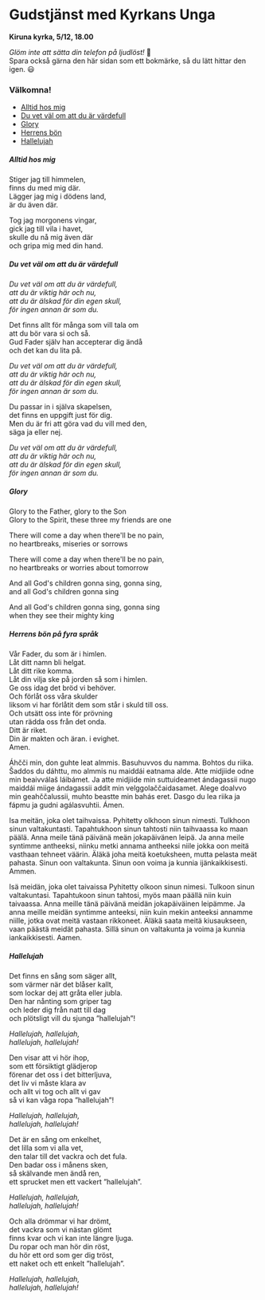 

# Gudstjänst med Kyrkans Unga

**Kiruna kyrka, 5/12, 18.00**

*Glöm inte att sätta din telefon på ljudlöst!* 🤫  
Spara också gärna den här sidan som ett bokmärke, så du lätt hittar den igen. 😃

### Välkomna!

* [Alltid hos mig](#alltid-hos-mig)
* [Du vet väl om att du är värdefull](#du-vet-väl-om-att-du-är-värdefull)
* [Glory](#glory)
* [Herrens bön](#herrens-bön)
* [Hallelujah](#hallelujah)

##### Alltid hos mig  
Stiger jag till himmelen,  
finns du med mig där.  
Lägger jag mig i dödens land,  
är du även där.  

Tog jag morgonens vingar,  
gick jag till vila i havet,  
skulle du nå mig även där  
och gripa mig med din hand.  


##### Du vet väl om att du är värdefull  
*Du vet väl om att du är värdefull,*  
*att du är viktig här och nu,*  
*att du är älskad för din egen skull,*  
*för ingen annan är som du.*  

Det finns allt för många som vill tala om  
att du bör vara si och så.  
Gud Fader själv han accepterar dig ändå  
och det kan du lita på.  

*Du vet väl om att du är värdefull,*  
*att du är viktig här och nu,*  
*att du är älskad för din egen skull,*  
*för ingen annan är som du.*  

Du passar in i själva skapelsen,  
det finns en uppgift just för dig.  
Men du är fri att göra vad du vill med den,  
säga ja eller nej.  

*Du vet väl om att du är värdefull,*  
*att du är viktig här och nu,*  
*att du är älskad för din egen skull,*  
*för ingen annan är som du.*  


##### Glory  
Glory to the Father, glory to the Son  
Glory to the Spirit, these three my friends are one  

There will come a day when there'll be no pain,  
no heartbreaks, miseries or sorrows  

There will come a day when there'll be no pain,  
no heartbreaks or worries about tomorrow  

And all God's children gonna sing, gonna sing,  
and all God's children gonna sing  

And all God's children gonna sing, gonna sing  
when they see their mighty king


##### Herrens bön på fyra språk 
Vår Fader, du som är i himlen.  
Låt ditt namn bli helgat.  
Låt ditt rike komma.  
Låt din vilja ske på jorden så som i himlen.  
Ge oss idag det bröd vi behöver.  
Och förlåt oss våra skulder  
liksom vi har förlåtit dem som står i skuld till oss.  
Och utsätt oss inte för prövning  
utan rädda oss från det onda.  
Ditt är riket.  
Din är makten och äran. 
i evighet.  
Amen.  


Áhčči min, don guhte leat almmis.
Basuhuvvos du namma.
Bohtos du riika.
Šaddos du dáhttu, mo almmis nu maiddái eatnama alde.
Atte midjiide odne min beaivválaš láibámet.
Ja atte midjiide min suttuideamet
ándagassii nugo maiddái miige ándagassii addit min velggolaččaidasamet.
Alege doalvvo min geahččalussii, muhto beastte min bahás eret.
Dasgo du lea riika ja fápmu ja gudni agálasvuhtii.
Ámen.

Isa meitän,
joka olet taihvaissa.
Pyhitetty olkhoon sinun nimesti.
Tulkhoon sinun valtakuntasti.
Tapahtukhoon sinun tahtosti niin taihvaassa ko maan päälä.
Anna meile tänä päivänä meän jokapäivänen leipä.
Ja anna meile syntimme antheeksi, niinku metki annama antheeksi niile jokka oon meitä vasthaan tehneet väärin.
Äläkä joha meitä koetuksheen, mutta pelasta meät pahasta.
Sinun oon valtakunta.
Sinun oon voima ja kunnia ijänkaikkisesti.
Ammen.

Isä meidän,
joka olet taivaissa
Pyhitetty olkoon sinun nimesi.
Tulkoon sinun valtakuntasi.
Tapahtukoon sinun tahtosi, myös maan päällä niin kuin taivaassa.
Anna meille tänä päivänä meidän jokapäiväinen leipämme.
Ja anna meille meidän syntimme anteeksi, niin kuin mekin anteeksi annamme niille, jotka ovat meitä vastaan rikkoneet.
Äläkä saata meitä kiusaukseen, vaan päästä meidät pahasta.
Sillä sinun on valtakunta
ja voima ja kunnia iankaikkisesti.
Aamen.

##### Hallelujah
Det finns en sång som säger allt,  
som värmer när det blåser kallt,  
som lockar dej att gråta eller jubla.  
Den har nånting som griper tag  
och leder dig från natt till dag  
och plötsligt vill du sjunga ”hallelujah”!

*Hallelujah, hallelujah,*  
*hallelujah, hallelujah!*

Den visar att vi hör ihop,  
som ett försiktigt glädjerop  
förenar det oss i det bitterljuva,  
det liv vi måste klara av  
och allt vi tog och allt vi gav  
så vi kan våga ropa ”hallelujah”!

*Hallelujah, hallelujah,*  
*hallelujah, hallelujah!*

Det är en sång om enkelhet,  
det lilla som vi alla vet,  
den talar till det vackra och det fula.  
Den badar oss i månens sken,  
så skälvande men ändå ren,  
ett sprucket men ett vackert ”hallelujah”.

*Hallelujah, hallelujah,*  
*hallelujah, hallelujah!*

Och alla drömmar vi har drömt,  
det vackra som vi nästan glömt  
finns kvar och vi kan inte längre ljuga.  
Du ropar och man hör din röst,  
du hör ett ord som ger dig tröst,  
ett naket och ett enkelt ”hallelujah”.

*Hallelujah, hallelujah,*  
*hallelujah, hallelujah!*

